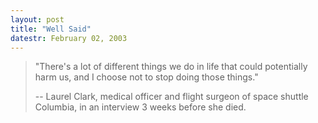 ```yaml
---
layout: post
title: "Well Said"
datestr: February 02, 2003
---
```


> "There's a lot of different
> things we do in life that could potentially harm us, and I choose not
> to stop doing those things."
> 
> -- Laurel Clark, medical officer and flight surgeon of space shuttle Columbia, in an interview 3 weeks before she died.

